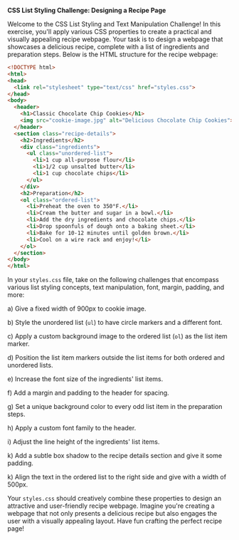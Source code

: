**CSS List Styling Challenge: Designing a Recipe Page**

Welcome to the CSS List Styling and Text Manipulation Challenge! In this exercise, you'll apply various CSS properties to create a practical and visually appealing recipe webpage. Your task is to design a webpage that showcases a delicious recipe, complete with a list of ingredients and preparation steps. Below is the HTML structure for the recipe webpage:

```html
<!DOCTYPE html>
<html>
<head>
  <link rel="stylesheet" type="text/css" href="styles.css">
</head>
<body>
  <header>
    <h1>Classic Chocolate Chip Cookies</h1>
    <img src="cookie-image.jpg" alt="Delicious Chocolate Chip Cookies">
  </header>
  <section class="recipe-details">
    <h2>Ingredients</h2>
    <div class="ingredients">
      <ul class="unordered-list">
        <li>1 cup all-purpose flour</li>
        <li>1/2 cup unsalted butter</li>
        <li>1 cup chocolate chips</li>
      </ul>
    </div>
    <h2>Preparation</h2>
    <ol class="ordered-list">
      <li>Preheat the oven to 350°F.</li>
      <li>Cream the butter and sugar in a bowl.</li>
      <li>Add the dry ingredients and chocolate chips.</li>
      <li>Drop spoonfuls of dough onto a baking sheet.</li>
      <li>Bake for 10-12 minutes until golden brown.</li>
      <li>Cool on a wire rack and enjoy!</li>
    </ol>
  </section>
</body>
</html>
```

In your `styles.css` file, take on the following challenges that encompass various list styling concepts, text manipulation, font, margin, padding, and more:

a) Give a fixed width of 900px to cookie image.

b) Style the unordered list (`ul`) to have circle markers and a different font.

c) Apply a custom background image to the ordered list (`ol`) as the list item marker.

d) Position the list item markers outside the list items for both ordered and unordered lists.

e) Increase the font size of the ingredients' list items.

f) Add a margin and padding to the header for spacing.

g) Set a unique background color to every odd list item in the preparation steps.

h) Apply a custom font family to the header.

i) Adjust the line height of the ingredients' list items.

k) Add a subtle box shadow to the recipe details section and give it some padding.

k) Align the text in the ordered list to the right side and give with a width of 500px.

Your `styles.css` should creatively combine these properties to design an attractive and user-friendly recipe webpage. Imagine you're creating a webpage that not only presents a delicious recipe but also engages the user with a visually appealing layout. Have fun crafting the perfect recipe page!